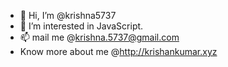 - 👋 Hi, I’m @krishna5737
- 👀 I’m interested in JavaScript.
- 📫 mail me @krishna.5737@gmail.com
-  Know more about me @http://krishankumar.xyz

<!---
krishna5737/krishna5737 is a ✨ special ✨ repository because its `README.md` (this file) appears on your GitHub profile.
You can click the Preview link to take a look at your changes.
--->

